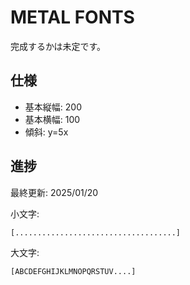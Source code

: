 # METAL FONTS
完成するかは未定です。

## 仕様

 - 基本縦幅: 200
 - 基本横幅: 100
 - 傾斜: y=5x

## 進捗

最終更新: 2025/01/20

小文字: 

```[....................................]```

大文字: 

```[ABCDEFGHIJKLMNOPQRSTUV....]```